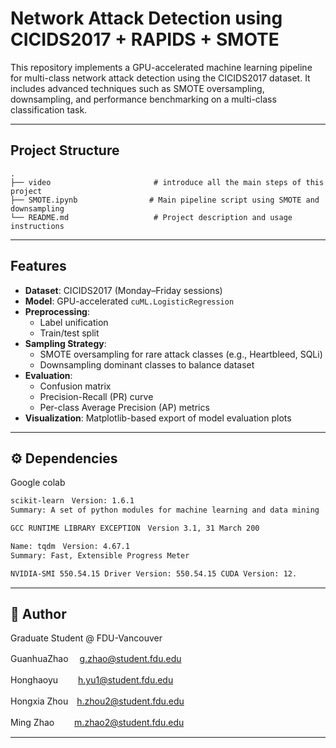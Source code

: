 # Network Attack Detection using CICIDS2017 + RAPIDS + SMOTE

This repository implements a GPU-accelerated machine learning pipeline for multi-class network attack detection using the CICIDS2017 dataset. It includes advanced techniques such as SMOTE oversampling, downsampling, and performance benchmarking on a multi-class classification task.

---

## Project Structure

```
.
├── video                       # introduce all the main steps of this project
├── SMOTE.ipynb                # Main pipeline script using SMOTE and downsampling
└── README.md                   # Project description and usage instructions
```

---

##  Features

- **Dataset**: CICIDS2017 (Monday–Friday sessions)
- **Model**: GPU-accelerated `cuML.LogisticRegression`
- **Preprocessing**:
  - Label unification
  - Train/test split
- **Sampling Strategy**:
  - SMOTE oversampling for rare attack classes (e.g., Heartbleed, SQLi)
  - Downsampling dominant classes to balance dataset
- **Evaluation**:
  - Confusion matrix
  - Precision-Recall (PR) curve
  - Per-class Average Precision (AP) metrics
- **Visualization**: Matplotlib-based export of model evaluation plots

---

## ⚙️ Dependencies

Google colab

```bash
scikit-learn　Version: 1.6.1
Summary: A set of python modules for machine learning and data mining

GCC RUNTIME LIBRARY EXCEPTION　Version 3.1, 31 March 200

Name: tqdm　Version: 4.67.1
Summary: Fast, Extensible Progress Meter

NVIDIA-SMI 550.54.15 Driver Version: 550.54.15 CUDA Version: 12.
```


---

## 👤 Author

Graduate Student @ FDU-Vancouver

GuanhuaZhao　 g.zhao@student.fdu.edu

Honghaoyu 　　h.yu1@student.fdu.edu 

Hongxia Zhou　h.zhou2@student.fdu.edu  

Ming Zhao 　　m.zhao2@student.fdu.edu

---